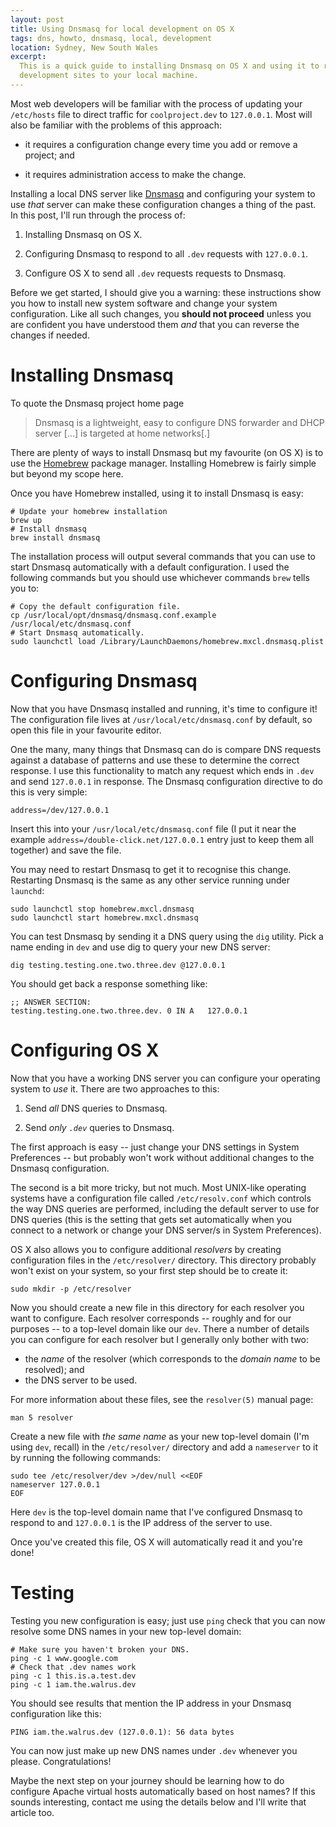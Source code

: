 ```yaml
---
layout: post
title: Using Dnsmasq for local development on OS X
tags: dns, howto, dnsmasq, local, development
location: Sydney, New South Wales
excerpt: 
  This is a quick guide to installing Dnsmasq on OS X and using it to redirect
  development sites to your local machine.
---
```


Most web developers will be familiar with the process of updating your
`/etc/hosts` file to direct traffic for `coolproject.dev` to `127.0.0.1`. Most
will also be familiar with the problems of this approach:

- it requires a configuration change every time you add or remove a project; and

- it requires administration access to make the change.

Installing a local DNS server like [Dnsmasq][dnsmasq] and configuring your
system to use *that* server can make these configuration changes a thing of the
past. In this post, I'll run through the process of:

1. Installing Dnsmasq on OS X.

2. Configuring Dnsmasq to respond to all `.dev` requests with `127.0.0.1`.

3. Configure OS X to send all `.dev` requests requests to Dnsmasq.

[dnsmasq]: http://www.thekelleys.org.uk/dnsmasq/doc.html

Before we get started, I should give you a warning: these instructions show you
how to install new system software and change your system configuration. Like
all such changes, you **should not proceed** unless you are confident you have
understood them *and* that you can reverse the changes if needed.

# Installing Dnsmasq

To quote the Dnsmasq project home page

> Dnsmasq is a lightweight, easy to configure DNS forwarder and DHCP
> server [...] is targeted at home networks[.]

There are plenty of ways to install Dnsmasq but my favourite (on OS X) is to
use the [Homebrew][] package manager. Installing Homebrew is fairly simple but
beyond my scope here.

Once you have Homebrew installed, using it to install Dnsmasq is easy:

````{.bash}
# Update your homebrew installation
brew up
# Install dnsmasq
brew install dnsmasq
````

The installation process will output several commands that you can use to start
Dnsmasq automatically with a default configuration. I used the following
commands but you should use whichever commands `brew` tells you to:

````{.bash}
# Copy the default configuration file.
cp /usr/local/opt/dnsmasq/dnsmasq.conf.example /usr/local/etc/dnsmasq.conf
# Start Dnsmasq automatically.
sudo launchctl load /Library/LaunchDaemons/homebrew.mxcl.dnsmasq.plist
````

[Homebrew]: http://brew.sh

# Configuring Dnsmasq

Now that you have Dnsmasq installed and running, it's time to configure it! The
configuration file lives at `/usr/local/etc/dnsmasq.conf` by default, so open
this file in your favourite editor.

One the many, many things that Dnsmasq can do is compare DNS requests against a
database of patterns and use these to determine the correct response. I use
this functionality to match any request which ends in `.dev` and send
`127.0.0.1` in response. The Dnsmasq configuration directive to do this is very
simple:

````
address=/dev/127.0.0.1
````

Insert this into your `/usr/local/etc/dnsmasq.conf` file (I put it near the
example `address=/double-click.net/127.0.0.1` entry just to keep them all
together) and save the file.

You may need to restart Dnsmasq to get it to recognise this change. Restarting
Dnsmasq is the same as any other service running under `launchd`:

````{.bash}
sudo launchctl stop homebrew.mxcl.dnsmasq
sudo launchctl start homebrew.mxcl.dnsmasq
````

You can test Dnsmasq by sending it a DNS query using the `dig` utility. Pick a
name ending in `dev` and use dig to query your new DNS server:

````{.bash}
dig testing.testing.one.two.three.dev @127.0.0.1
````

You should get back a response something like:

````
;; ANSWER SECTION:
testing.testing.one.two.three.dev. 0 IN	A	127.0.0.1
````

# Configuring OS X

Now that you have a working DNS server you can configure your operating system
to *use* it. There are two approaches to this:

1. Send *all* DNS queries to Dnsmasq.

2. Send *only `.dev`* queries to Dnsmasq.

The first approach is easy -- just change your DNS settings in System
Preferences -- but probably won't work without additional changes to the
Dnsmasq configuration.

The second is a bit more tricky, but not much. Most UNIX-like operating systems
have a configuration file called `/etc/resolv.conf` which controls the way DNS
queries are performed, including the default server to use for DNS queries
(this is the setting that gets set automatically when you connect to a network
or change your DNS server/s in System Preferences).

OS X also allows you to configure additional *resolvers* by creating
configuration files in the `/etc/resolver/` directory. This directory probably
won't exist on your system, so your first step should be to create it:

````{.bash}
sudo mkdir -p /etc/resolver
````

Now you should create a new file in this directory for each resolver you want
to configure. Each resolver corresponds -- roughly and for our purposes -- to a
top-level domain like our `dev`. There a number of details you can configure
for each resolver but I generally only bother with two:

- the *name* of the resolver (which corresponds to the *domain name* to be
  resolved); and
- the DNS server to be used.

For more information about these files, see the `resolver(5)` manual page:

````{.bash}
man 5 resolver
````

Create a new file with *the same name* as your new top-level domain (I'm using
`dev`, recall) in the `/etc/resolver/` directory and add a `nameserver` to it
by running the following commands:

````{.bash}
sudo tee /etc/resolver/dev >/dev/null <<EOF
nameserver 127.0.0.1
EOF
````

Here `dev` is the top-level domain name that I've configured Dnsmasq to respond
to and `127.0.0.1` is the IP address of the server to use.

Once you've created this file, OS X will automatically read it and you're done!

# Testing

Testing you new configuration is easy; just use `ping` check that you can now
resolve some DNS names in your new top-level domain:

````{.bash}
# Make sure you haven't broken your DNS.
ping -c 1 www.google.com
# Check that .dev names work
ping -c 1 this.is.a.test.dev
ping -c 1 iam.the.walrus.dev
````

You should see results that mention the IP address in your Dnsmasq
configuration like this:

````
PING iam.the.walrus.dev (127.0.0.1): 56 data bytes
````

You can now just make up new DNS names under `.dev` whenever you please.
Congratulations!

Maybe the next step on your journey should be learning how to do configure
Apache virtual hosts automatically based on host names? If this sounds
interesting, contact me using the details below and I'll write that article too.
